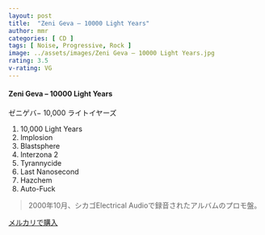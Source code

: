 ```yaml
---
layout: post
title:  "Zeni Geva – 10000 Light Years"
author: mmr
categories: [ CD ]
tags: [ Noise, Progressive, Rock ]
image: ../assets/images/Zeni Geva – 10000 Light Years.jpg
rating: 3.5
v-rating: VG
---
```


#### Zeni Geva – 10000 Light Years

ゼニゲバ− 10,000 ライトイヤーズ

1. 10,000 Light Years
2. Implosion
3. Blastsphere
4. Interzona 2
5. Tyrannycide
6. Last Nanosecond
7. Hazchem
8. Auto-Fuck

> 2000年10月、シカゴElectrical Audioで録音されたアルバムのプロモ盤。

[メルカリで購入](https://jp.mercari.com/item/m23225529130)

